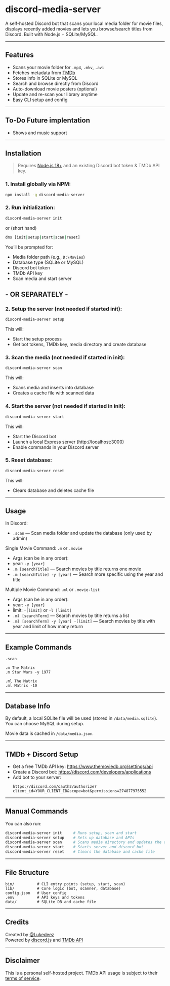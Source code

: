 
# discord-media-server

A self-hosted Discord bot that scans your local media folder for movie files, displays recently added movies and lets you browse/search titles from Discord. Built with Node.js + SQLite/MySQL.

---

## Features

- Scans your movie folder for `.mp4`, `.mkv`, `.avi`
- Fetches metadata from [TMDb](https://www.themoviedb.org/)
- Stores info in SQLite or MySQL
- Search and browse directly from Discord
- Auto-download movie posters (optional)
- Update and re-scan your library anytime
- Easy CLI setup and config

---

## To-Do Future implentation

- Shows and music support

---

## Installation

> Requires [Node.js 18+](https://nodejs.org/) and an existing Discord bot token & TMDb API key.

### 1. Install globally via NPM:

```bash
npm install -g discord-media-server
```

### 2. Run initialization:

```bash
discord-media-server init
```
or (short hand)
```bash
dms [init|setup|start|scan|reset]
```

You’ll be prompted for:
- Media folder path (e.g., `D:\Movies`)
- Database type (SQLite or MySQL)
- Discord bot token
- TMDb API key
- Scan media and start server


## - OR SEPARATELY -


### 2. Setup the server (not needed if started init):

```bash
discord-media-server setup
```

This will:
- Start the setup process
- Get bot tokens, TMDb key, media directory and create database

### 3. Scan the media (not needed if started in init):

```bash
discord-media-server scan
```

This will:
- Scans media and inserts into database
- Creates a cache file with scanned data

### 4. Start the server (not needed if started in init):

```bash
discord-media-server start
```

This will:
- Start the Discord bot
- Launch a local Express server (http://localhost:3000)
- Enable commands in your Discord server

### 5. Reset database:

```bash
discord-media-server reset
```

This will:
- Clears database and deletes cache file

---

## Usage

In Discord:

- `.scan` — Scan media folder and update the database (only used by admin)


Single Movie Command: `.m` or `.movie`
- Args (can be in any order):
-	year: `-y [year]`
- `.m [searchTitle]` — Search movies by title returns one movie
- `.m [searchTitle] -y [year]` — Search more specific using the year and title


Multiple Movie Command: `.ml` or `.movie-list`
- Args (can be in any order):
-	year: `-y [year]`
-	limit: `-[limit]` or `-l [limit]`
- `.ml [searchTerm]` — Search movies by title returns a list
- `.ml [searchTerm] -y [year] -[limit]` — Search movies by title with year and limit of how many return

---

## Example Commands

```
.scan

.m The Matrix
.m Star Wars -y 1977

.ml The Matrix
.ml Matrix -10

```

---

## Database Info

By default, a local SQLite file will be used (stored in `/data/media.sqlite`). You can choose MySQL during setup.

Movie data is cached in `/data/media.json`.

---

## TMDb + Discord Setup

- Get a free TMDb API key: https://www.themoviedb.org/settings/api
- Create a Discord bot: https://discord.com/developers/applications
- Add bot to your server:  
  ```
  https://discord.com/oauth2/authorize?client_id=YOUR_CLIENT_ID&scope=bot&permissions=274877975552
  ```

---

## Manual Commands

You can also run:

```bash
discord-media-server init     # Runs setup, scan and start
discord-media-server setup    # Sets up database and APIs
discord-media-server scan     # Scans media directory and updates the database
discord-media-server start    # Starts server and discord bot
discord-media-server reset    # Clears the database and cache file
```

---

## File Structure

```
bin/          # CLI entry points (setup, start, scan)
lib/          # Core logic (bot, scanner, database)
config.json   # User config
.env          # API keys and tokens
data/         # SQLite DB and cache file
```

---

## Credits

Created by [@Lukedeez](https://github.com/Lukedeez)  
Powered by [discord.js](https://discord.js.org/) and [TMDb API](https://www.themoviedb.org/)

---

## Disclaimer

This is a personal self-hosted project. TMDb API usage is subject to their [terms of service](https://www.themoviedb.org/documentation/api/terms-of-use).
